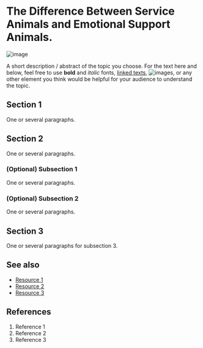 # The Difference Between Service Animals and Emotional Support Animals.
![image](https://www.google.com/url?sa=i&url=https%3A%2F%2Fadvancedcaninetechniques.com%2F2018%2F07%2Fservice-dogs-vs-emotional-support-dogs-vs-therapy-dogs%2F&psig=AOvVaw09CxAKMo4rpvkcvK4SIoPj&ust=1696884271119000&source=images&cd=vfe&opi=89978449&ved=0CBAQjRxqFwoTCOCfl9Wo54EDFQAAAAAdAAAAABAQ)

A short description / abstract of the topic you choose. For the text here and below, feel free to use **bold** and *italic* fonts, [linked texts](url),  ![images](url), or any other element you think would be helpful for your audience to understand the topic.


## Section 1
One or several paragraphs.

## Section 2
One or several paragraphs.
### (Optional) Subsection 1
One or several paragraphs.
### (Optional) Subsection 2
One or several paragraphs.

## Section 3
One or several paragraphs for subsection 3.

## See also
- [Resource 1](url)
- [Resource 2](url)
- [Resource 3](url)

## References
1. Reference 1
2. Reference 2
3. Reference 3